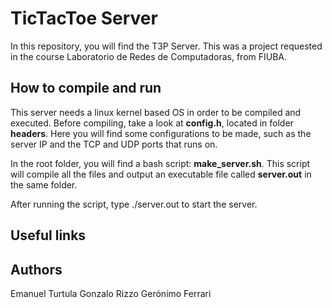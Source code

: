 # TicTacToe Server

In this repository, you will find the T3P Server. This was a project requested in the course Laboratorio de Redes de Computadoras, from FIUBA.

## How to compile and run

This server needs a linux kernel based OS in order to be compiled and executed. Before compiling, take a look at **config.h**, located in folder **headers**. Here you will find some
configurations to be made, such as the server IP and the TCP and UDP ports that runs on.

In the root folder, you will find a bash script: **make_server.sh**. This script will compile all the files and output an executable file called **server.out** in the same folder.

After running the script, type ./server.out to start the server.

## Useful links



## Authors

Emanuel Turtula
Gonzalo Rizzo
Gerónimo Ferrari
